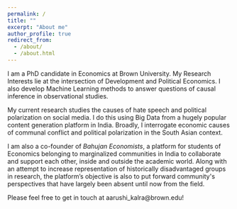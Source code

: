 ```yaml
---
permalink: /
title: ""
excerpt: "About me"
author_profile: true
redirect_from: 
  - /about/
  - /about.html
---
```


I am a PhD candidate in Economics at Brown University. My Research Interests lie at the intersection of Development and Political Economics. I also develop Machine Learning methods to answer questions of causal inference in observational studies. 

My current research studies the causes of hate speech and political polarization on social media. I do this using Big Data from a hugely popular content generation platform in India. Broadly, I interrogate economic causes of communal conflict and political polarization in the South Asian context. 

I am also a co-founder of *Bahujan Economists*, a platform for students of Economics belonging to marginalized communities in India to collaborate and support each other, inside and outside the academic world. Along with an attempt to increase representation of historically disadvantaged groups in research, the platform’s objective is also to put forward community's perspectives that have largely been absent until now from the field. 

Please feel free to get in touch at aarushi\_kalra\@brown.edu!

